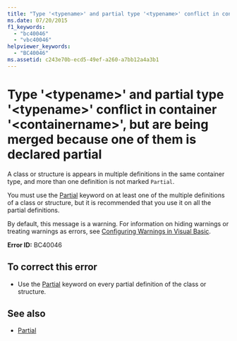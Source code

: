 ```yaml
---
title: "Type '<typename>' and partial type '<typename>' conflict in container '<containername>', but are being merged because one of them is declared partial"
ms.date: 07/20/2015
f1_keywords: 
  - "bc40046"
  - "vbc40046"
helpviewer_keywords: 
  - "BC40046"
ms.assetid: c243e70b-ecd5-49ef-a260-a7bb12a4a3b1
---
```

# Type '\<typename>' and partial type '\<typename>' conflict in container '\<containername>', but are being merged because one of them is declared partial
A class or structure is appears in multiple definitions in the same container type, and more than one definition is not marked `Partial`.  
  
 You must use the [Partial](../../visual-basic/language-reference/modifiers/partial.md) keyword on at least one of the multiple definitions of a class or structure, but it is recommended that you use it on all the partial definitions.  
  
 By default, this message is a warning. For information on hiding warnings or treating warnings as errors, see [Configuring Warnings in Visual Basic](/visualstudio/ide/configuring-warnings-in-visual-basic).  
  
 **Error ID:** BC40046  
  
## To correct this error  
  
- Use the [Partial](../../visual-basic/language-reference/modifiers/partial.md) keyword on every partial definition of the class or structure.  
  
## See also

- [Partial](../../visual-basic/language-reference/modifiers/partial.md)
